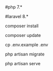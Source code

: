 #php 7.*

#laravel 8.*

composer install

composer update

cp .env.example .env

php artisan migrate

php artisan serve



